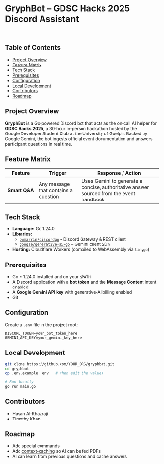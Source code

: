 # GryphBot – GDSC Hacks 2025 Discord Assistant

  

## Table of Contents

- [Project Overview](#project-overview)
- [Feature Matrix](#feature-matrix)
- [Tech Stack](#tech-stack)
- [Prerequisites](#prerequisites)
- [Configuration](#configuration)
- [Local Development](#local-development)
- [Contributors](#contributors)
- [Roadmap](#roadmap)

## Project Overview

**GryphBot** is a Go‑powered Discord bot that acts as the on‑call AI helper for **GDSC Hacks 2025**, a 30‑hour in‑person hackathon hosted by the Google Developer Student Club at the University of Guelph. Backed by Google Gemini, the bot ingests official event documentation and answers participant questions in real time.

## Feature Matrix

| Feature       | Trigger                              | Response / Action                                                                       |
| ------------- | ------------------------------------ | --------------------------------------------------------------------------------------- |
| **Smart Q&A** | Any message that contains a question | Uses Gemini to generate a concise, authoritative answer sourced from the event handbook |

## Tech Stack

- **Language:** Go 1.24.0
- **Libraries:**
  - [`bwmarrin/discordgo`](https://github.com/bwmarrin/discordgo) – Discord Gateway & REST client
  - [`google/generative-ai-go`](https://github.com/google/generative-ai-go) – Gemini client SDK
- **Hosting:** Cloudflare Workers (compiled to WebAssembly via `tinygo`)

## Prerequisites

- Go ≥ 1.24.0 installed and on your `$PATH`
- A Discord application with a **bot token** and the **Message Content** intent enabled
- A **Google Gemini API key** with generative‑AI billing enabled
- Git

## Configuration

Create a `.env` file in the project root:

```env
DISCORD_TOKEN=your_bot_token_here
GEMINI_API_KEY=your_gemini_key_here
```

## Local Development

```bash
git clone https://github.com/YOUR_ORG/gryphbot.git
cd gryphbot
cp .env.example .env   # then edit the values

# Run locally
go run main.go
```

## Contributors

- Hasan Al‑Khazraji
- Timothy Khan

## Roadmap

- Add special commands
- Add [context-caching](https://ai.google.dev/gemini-api/docs/caching?lang=go) so AI can be fed PDFs
- AI can learn from previous questions and cache answers

